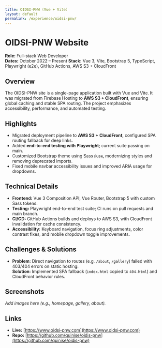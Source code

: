 ```yaml
---
title: OIDSI-PNW (Vue + Vite)
layout: default
permalink: /experience/oidsi-pnw/
---
```


# OIDSI-PNW Website

**Role:** Full-stack Web Developer  
**Dates:** October 2022 – Present
**Stack:** Vue 3, Vite, Bootstrap 5, TypeScript, Playwright (e2e), GitHub Actions, AWS S3 + CloudFront

## Overview

The OIDSI-PNW site is a single-page application built with Vue and Vite. It was migrated from Firebase Hosting to **AWS S3 + CloudFront**, ensuring global caching and stable SPA routing. The project emphasizes accessibility, performance, and automated testing.

## Highlights

- Migrated deployment pipeline to **AWS S3 + CloudFront**, configured SPA routing fallback for deep links.
- Added **end-to-end testing with Playwright**; current suite passing on main.
- Customized Bootstrap theme using Sass `@use`, modernizing styles and removing deprecated imports.
- Fixed mobile navbar accessibility issues and improved ARIA usage for dropdowns.

## Technical Details

- **Frontend:** Vue 3 Composition API, Vue Router, Bootstrap 5 with custom Sass tokens.
- **Testing:** Playwright end-to-end test suite; CI runs on pull requests and main branch.
- **CI/CD:** GitHub Actions builds and deploys to AWS S3, with CloudFront invalidation for cache consistency.
- **Accessibility:** Keyboard navigation, focus ring adjustments, color contrast fixes, and mobile dropdown toggle improvements.

## Challenges & Solutions

- **Problem:** Direct navigation to routes (e.g. `/about`, `/gallery`) failed with 403/404 errors on static hosting.  
  **Solution:** Implemented SPA fallback (`index.html` copied to `404.html`) and CloudFront behavior rules.

## Screenshots

_Add images here (e.g., homepage, gallery, about)._

## Links

- **Live:** [https://www.oidsi-pnw.com](https://www.oidsi-pnw.com)
- **Repo:** [https://github.com/quinise/oidis-pnw](https://github.com/quinise/oidis-pnw)
